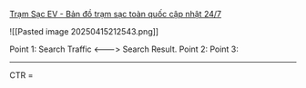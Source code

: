 [Trạm Sạc EV - Bản đồ trạm sạc toàn quốc cập nhật 24/7](https://evcs.vn/)

![[Pasted image 20250415212543.png]]


Point 1: Search Traffic <---> Search Result. 
Point 2: 
Point 3: 

---
CTR = 
